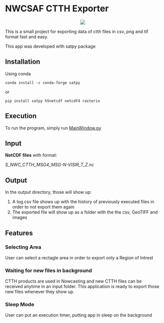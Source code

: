 # NWCSAF CTTH Exporter

<p align="center">
    <img src=ctth_exporter/nwcsaf_icon_no_background.ico>
</p>

This is a small project for exporting data of ctth files in csv, png and tif format fast and easy.

This app was developed with satpy package

## Installation

Using conda
```
conda install -c conda-forge satpy
```
or
```
pip install satpy h5netcdf netcdf4 rasterio 
```

## Execution
To run the program, simply run [MainWindow.py](ctth_exporter/MainWindow.py)

## Input

**NetCDF files** with format:

*S_NWC_CTTH_MSG4_MSG-N-VISIR_T_Z.nc*

## Output

In the output directory, those will show up:

1) A log.csv file shows up with the history of previously executed files in order to not export them again
2) The exported file will show up as a folder with the the csv, GeoTIFF and images

## Features
### **Selecting Area**
User can select a rectagle area in order to export only a Region of Intrest

### **Waiting for new files in background**
CTTH products are used in Nowcasting and new CTTH files can be received anytime in an input folder. This application is ready to export those new files whenever they show up.

### **Sleep Mode**
User can put an execution timer, putting app in sleep on the background
